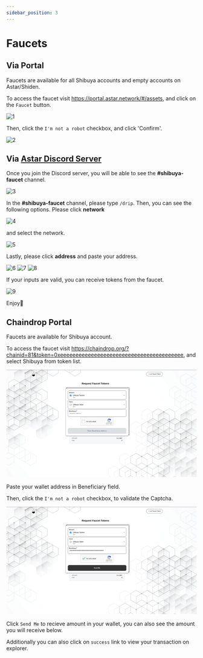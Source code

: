 ```yaml
---
sidebar_position: 3
---
```


# Faucets

## Via Portal

Faucets are available for all Shibuya accounts and empty accounts on Astar/Shiden.

To access the faucet visit <https://portal.astar.network/#/assets>, and click on the `Faucet` button.

![1](img/1.png)

Then, click the `I'm not a robot` checkbox, and click 'Confirm'.

![2](img/2.png)

## Via [Astar Discord Server](https://discord.com/invite/kvRRnvBbQn)

Once you join the Discord server, you will be able to see the **#shibuya-faucet** channel.

![3](img/3.png)

In the **#shibuya-faucet** channel, please type `/drip`. Then, you can see the following options. Please click **network**

![4](img/4.png)

and select the network.

![5](img/5.png)

Lastly, please click **address** and paste your address.

![6](img/6.png)
![7](img/7.png)
![8](img/8.png)

If your inputs are valid, you can receive tokens from the faucet.

![9](img/9.png)

Enjoy🚀

## Chaindrop Portal

Faucets are available for Shibuya account.

To access the faucet visit <https://chaindrop.org/?chainid=81&token=0xeeeeeeeeeeeeeeeeeeeeeeeeeeeeeeeeeeeeeeee>, and select Shibuya from token list.

![1](img/chaindrop_1.png)

Paste your wallet address in Beneficiary field.

Then, click the `I'm not a robot` checkbox, to validate the Captcha.

![2](img/chaindrop_2.png)

Click `Send Me` to recieve amount in your wallet, you can also see the amount you will receive below.

Additionally you can also click on `success` link to view your transaction on explorer.